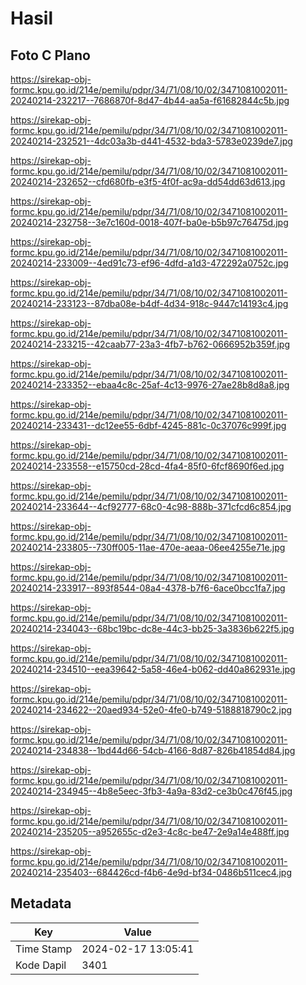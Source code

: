 # Hasil

## Foto C Plano

https://sirekap-obj-formc.kpu.go.id/214e/pemilu/pdpr/34/71/08/10/02/3471081002011-20240214-232217--7686870f-8d47-4b44-aa5a-f61682844c5b.jpg

https://sirekap-obj-formc.kpu.go.id/214e/pemilu/pdpr/34/71/08/10/02/3471081002011-20240214-232521--4dc03a3b-d441-4532-bda3-5783e0239de7.jpg

https://sirekap-obj-formc.kpu.go.id/214e/pemilu/pdpr/34/71/08/10/02/3471081002011-20240214-232652--cfd680fb-e3f5-4f0f-ac9a-dd54dd63d613.jpg

https://sirekap-obj-formc.kpu.go.id/214e/pemilu/pdpr/34/71/08/10/02/3471081002011-20240214-232758--3e7c160d-0018-407f-ba0e-b5b97c76475d.jpg

https://sirekap-obj-formc.kpu.go.id/214e/pemilu/pdpr/34/71/08/10/02/3471081002011-20240214-233009--4ed91c73-ef96-4dfd-a1d3-472292a0752c.jpg

https://sirekap-obj-formc.kpu.go.id/214e/pemilu/pdpr/34/71/08/10/02/3471081002011-20240214-233123--87dba08e-b4df-4d34-918c-9447c14193c4.jpg

https://sirekap-obj-formc.kpu.go.id/214e/pemilu/pdpr/34/71/08/10/02/3471081002011-20240214-233215--42caab77-23a3-4fb7-b762-0666952b359f.jpg

https://sirekap-obj-formc.kpu.go.id/214e/pemilu/pdpr/34/71/08/10/02/3471081002011-20240214-233352--ebaa4c8c-25af-4c13-9976-27ae28b8d8a8.jpg

https://sirekap-obj-formc.kpu.go.id/214e/pemilu/pdpr/34/71/08/10/02/3471081002011-20240214-233431--dc12ee55-6dbf-4245-881c-0c37076c999f.jpg

https://sirekap-obj-formc.kpu.go.id/214e/pemilu/pdpr/34/71/08/10/02/3471081002011-20240214-233558--e15750cd-28cd-4fa4-85f0-6fcf8690f6ed.jpg

https://sirekap-obj-formc.kpu.go.id/214e/pemilu/pdpr/34/71/08/10/02/3471081002011-20240214-233644--4cf92777-68c0-4c98-888b-371cfcd6c854.jpg

https://sirekap-obj-formc.kpu.go.id/214e/pemilu/pdpr/34/71/08/10/02/3471081002011-20240214-233805--730ff005-11ae-470e-aeaa-06ee4255e71e.jpg

https://sirekap-obj-formc.kpu.go.id/214e/pemilu/pdpr/34/71/08/10/02/3471081002011-20240214-233917--893f8544-08a4-4378-b7f6-6ace0bcc1fa7.jpg

https://sirekap-obj-formc.kpu.go.id/214e/pemilu/pdpr/34/71/08/10/02/3471081002011-20240214-234043--68bc19bc-dc8e-44c3-bb25-3a3836b622f5.jpg

https://sirekap-obj-formc.kpu.go.id/214e/pemilu/pdpr/34/71/08/10/02/3471081002011-20240214-234510--eea39642-5a58-46e4-b062-dd40a862931e.jpg

https://sirekap-obj-formc.kpu.go.id/214e/pemilu/pdpr/34/71/08/10/02/3471081002011-20240214-234622--20aed934-52e0-4fe0-b749-5188818790c2.jpg

https://sirekap-obj-formc.kpu.go.id/214e/pemilu/pdpr/34/71/08/10/02/3471081002011-20240214-234838--1bd44d66-54cb-4166-8d87-826b41854d84.jpg

https://sirekap-obj-formc.kpu.go.id/214e/pemilu/pdpr/34/71/08/10/02/3471081002011-20240214-234945--4b8e5eec-3fb3-4a9a-83d2-ce3b0c476f45.jpg

https://sirekap-obj-formc.kpu.go.id/214e/pemilu/pdpr/34/71/08/10/02/3471081002011-20240214-235205--a952655c-d2e3-4c8c-be47-2e9a14e488ff.jpg

https://sirekap-obj-formc.kpu.go.id/214e/pemilu/pdpr/34/71/08/10/02/3471081002011-20240214-235403--684426cd-f4b6-4e9d-bf34-0486b511cec4.jpg


## Metadata

| Key        | Value               |
| ---------- | ------------------- |
| Time Stamp | 2024-02-17 13:05:41 |
| Kode Dapil | 3401                |



